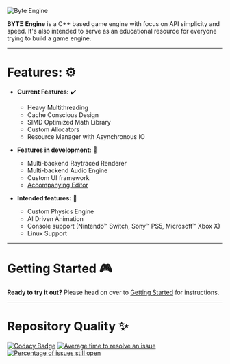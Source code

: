 ![Byte Engine](https://i.imgur.com/HsHeqv4.png)  

**BYTΞ Engine** is a C++ based game engine with focus on API simplicity and speed. It's also intended to serve as an educational resource for everyone trying to build a game engine.

---

# Features: :gear:
- **Current Features:**  :heavy_check_mark:
  - Heavy Multithreading
  - Cache Conscious Design
  - SIMD Optimized Math Library
  - Custom Allocators
  - Resource Manager with Asynchronous IO

- **Features in development:**  :construction_worker:
  - Multi-backend Raytraced Renderer
  - Multi-backend Audio Engine
  - Custom UI framework
  - [Accompanying Editor](https://github.com/Game-Tek/Byte-Engine-Editor)

- **Intended features:**  :brain:
  - Custom Physics Engine
  - AI Driven Animation
  - Console support (Nintendo™ Switch, Sony™ PS5, Microsoft™ Xbox X)
  - Linux Support

---

# Getting Started 🎮
**Ready to try it out?** Please head on over to [Getting Started](https://github.com/Game-Tek/Byte-Engine/wiki/Getting-Started) for instructions.

---

# Repository Quality :sparkles:
[![Codacy Badge](https://api.codacy.com/project/badge/Grade/07dd5b1deac74ada8f202343181dddd0)](https://www.codacy.com/app/Facundo961/Game-Studio-Engine?utm_source=github.com&amp;utm_medium=referral&amp;utm_content=Game-Tek/Game-Studio-Engine&amp;utm_campaign=Badge_Grade)
[![Average time to resolve an issue](http://isitmaintained.com/badge/resolution/Game-Tek/Game-Studio-Engine.svg)](http://isitmaintained.com/project/Game-Tek/Game-Studio-Engine "Average time to resolve an issue")
[![Percentage of issues still open](http://isitmaintained.com/badge/open/Game-Tek/Game-Studio-Engine.svg)](http://isitmaintained.com/project/Game-Tek/Game-Studio-Engine "Percentage of issues still open")
